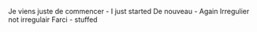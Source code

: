 Je viens juste de commencer - I just started
De nouveau  - Again
Irregulier not irregulair
Farci - stuffed
